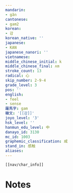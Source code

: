 ```yaml
---
mandarin:
- gǎn
cantonese:
- gam2
korean:
- 감
korean_native: ''
japanese:
- KAN
japanese_nanori: ''
vietnamese:
middle_chinese_initial: k
middle_chinese_final: ʌm
stroke_count: 13
radical: 心
skip_number: 2-9-4
grade_level: 3
pos: ''
english:
- feel
- sense
羅馬字: gam
韓文: '[[감]]'
joyo_level: '3'
hsk_level: ''
hanmun_edu_level: 中
danayo_id: 3130
mc_id: 1003
graphemic_classification: 咸
stand_in: 感触
aliases:
---
```

```meta-bind-embed
[[nav/char_info]]
```

# Notes
